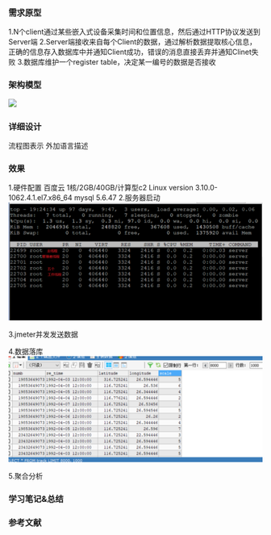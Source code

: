 ### 需求原型
1.N个client通过某些嵌入式设备采集时间和位置信息，然后通过HTTP协议发送到Server端
2.Server端接收来自每个Client的数据，通过解析数据提取核心信息，正确的信息存入数据库中并通知Client成功，错误的消息直接丢弃并通知Clinet失败
3.数据库维护一个register table，决定某一编号的数据是否接收
### 架构模型
![](https://github.com/LMingl/Project1_NetServer/blob/master/images/项目框架.png)

### 详细设计
流程图表示
外加语言描述



### 效果
1.硬件配置
百度云 1核/2GB/40GB/计算型c2
Linux version 3.10.0-1062.4.1.el7.x86_64 
mysql 5.6.47
2.服务器启动
![](images\运行.png)

3.jmeter并发发送数据

4.数据落库
![](images\落库.png)

5.聚合分析





### 学习笔记&总结


### 参考文献







